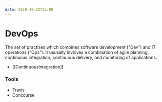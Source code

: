 ```yaml
---
date: 2020-10-22T13:00
---
```


# DevOps

The set of practises which combines software development ("Dev") and IT operations ("Ops"). It ususally involves a combination of agile planning, continuous integration, continuous delivery, and monitoring of applications.

* [[ContinuousIntegration]]



### Tools

* Travis
* Concourse
